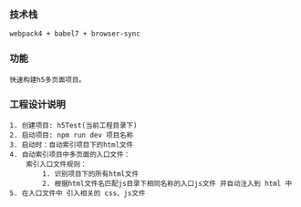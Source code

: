 
### 技术栈
    webpack4 + babel7 + browser-sync

### 功能
    快速构建h5多页面项目。
    

### 工程设计说明
    1. 创建项目: h5Test(当前工程目录下)
    2. 启动项目: npm run dev 项目名称 
    3. 启动时：自动索引项目下的html文件
    4. 自动索引项目中多页面的入口文件：
        索引入口文件规则：
            1. 识别项目下的所有html文件
            2. 根据html文件名匹配js目录下相同名称的入口js文件 并自动注入到 html 中
    5. 在入口文件中 引入相关的 css、js文件
    
         

